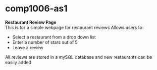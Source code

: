 # comp1006-as1
**Restaurant Review Page**  
This is for a simple webpage for restaurant reviews
Allows users to:
 * Select a restaurant from a drop down list
 * Enter a number of stars out of 5
 * Leave a review  

All reviews are stored in a mySQL database and new restaurants can be easily added
